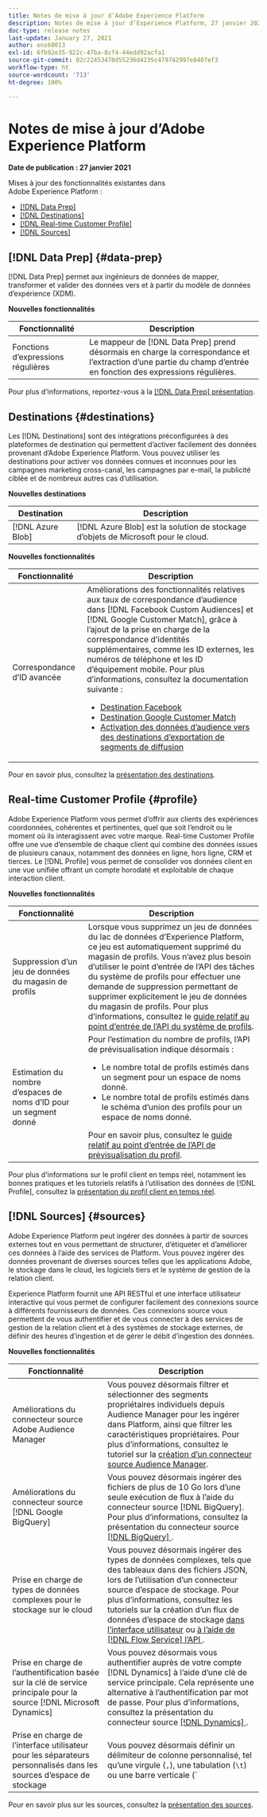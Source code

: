 ```yaml
---
title: Notes de mise à jour d’Adobe Experience Platform
description: Notes de mise à jour d’Experience Platform, 27 janvier 2021
doc-type: release notes
last-update: January 27, 2021
author: ens60013
exl-id: 6fb92e35-922c-47ba-8cf4-44edd92acfa1
source-git-commit: 02c22453470d55236d4235c479742997e8407ef3
workflow-type: ht
source-wordcount: '713'
ht-degree: 100%

---
```


# Notes de mise à jour d’Adobe Experience Platform

**Date de publication : 27 janvier 2021**

Mises à jour des fonctionnalités existantes dans Adobe Experience Platform :

- [[!DNL Data Prep]](#data-prep)
- [[!DNL Destinations]](#destinations)
- [[!DNL Real-time Customer Profile]](#profile)
- [[!DNL Sources]](#sources)

## [!DNL Data Prep] {#data-prep}

[!DNL Data Prep] permet aux ingénieurs de données de mapper, transformer et valider des données vers et à partir du modèle de données d’expérience (XDM).

**Nouvelles fonctionnalités**

| Fonctionnalité | Description |
| ------- | ----------- |
| Fonctions d’expressions régulières | Le mappeur de [!DNL Data Prep] prend désormais en charge la correspondance et l’extraction d’une partie du champ d’entrée en fonction des expressions régulières. |

Pour plus d’informations, reportez-vous à la [[!DNL Data Prep] présentation](../../data-prep/home.md).

## Destinations {#destinations}

Les [!DNL Destinations] sont des intégrations préconfigurées à des plateformes de destination qui permettent d’activer facilement des données provenant d’Adobe Experience Platform. Vous pouvez utiliser les destinations pour activer vos données connues et inconnues pour les campagnes marketing cross-canal, les campagnes par e-mail, la publicité ciblée et de nombreux autres cas d’utilisation.

**Nouvelles destinations**

| Destination | Description |
| ----------- | ----------- |
| [!DNL Azure Blob] | [!DNL Azure Blob] est la solution de stockage d’objets de Microsoft pour le cloud. |

**Nouvelles fonctionnalités**

| Fonctionnalité | Description |
| ------- | ----------- |
| Correspondance d’ID avancée | Améliorations des fonctionnalités relatives aux taux de correspondance d’audience dans [!DNL Facebook Custom Audiences] et [!DNL Google Customer Match], grâce à l’ajout de la prise en charge de la correspondance d’identités supplémentaires, comme les ID externes, les numéros de téléphone et les ID d’équipement mobile. Pour plus d’informations, consultez la documentation suivante : <ul><li>[Destination Facebook](../../destinations/catalog/social/facebook.md)</li><li>[Destination Google Customer Match](../../destinations/catalog/advertising/google-customer-match.md)</li><li>[Activation des données d’audience vers des destinations d’exportation de segments de diffusion](../../destinations/ui/activate-segment-streaming-destinations.md)</li></ul> |

Pour en savoir plus, consultez la [présentation des destinations](../../destinations/home.md).

## Real-time Customer Profile {#profile}

Adobe Experience Platform vous permet d’offrir aux clients des expériences coordonnées, cohérentes et pertinentes, quel que soit l’endroit ou le moment où ils interagissent avec votre marque. Real-time Customer Profile offre une vue d’ensemble de chaque client qui combine des données issues de plusieurs canaux, notamment des données en ligne, hors ligne, CRM et tierces. Le [!DNL Profile] vous permet de consolider vos données client en une vue unifiée offrant un compte horodaté et exploitable de chaque interaction client.

**Nouvelles fonctionnalités**

| Fonctionnalité | Description |
| ------- | ----------- |
| Suppression d’un jeu de données du magasin de profils | Lorsque vous supprimez un jeu de données du lac de données d’Experience Platform, ce jeu est automatiquement supprimé du magasin de profils. Vous n’avez plus besoin d’utiliser le point d’entrée de l’API des tâches du système de profils pour effectuer une demande de suppression permettant de supprimer explicitement le jeu de données du magasin de profils. Pour plus d’informations, consultez le [guide relatif au point d’entrée de l’API du système de profils](../../profile/api/profile-system-jobs.md). |
| Estimation du nombre d’espaces de noms d’ID pour un segment donné | Pour l’estimation du nombre de profils, l’API de prévisualisation indique désormais :<ul><li>Le nombre total de profils estimés dans un segment pour un espace de noms donné.</li><li>Le nombre total de profils estimés dans le schéma d’union des profils pour un espace de noms donné.</li></ul>Pour en savoir plus, consultez le [guide relatif au point d’entrée de l’API de prévisualisation du profil](../../profile/api/preview-sample-status.md). |

Pour plus d’informations sur le profil client en temps réel, notamment les bonnes pratiques et les tutoriels relatifs à l’utilisation des données de [!DNL Profile], consultez la [présentation du profil client en temps réel](../../profile/home.md).

## [!DNL Sources] {#sources}

Adobe Experience Platform peut ingérer des données à partir de sources externes tout en vous permettant de structurer, d’étiqueter et d’améliorer ces données à l’aide des services de Platform. Vous pouvez ingérer des données provenant de diverses sources telles que les applications Adobe, le stockage dans le cloud, les logiciels tiers et le système de gestion de la relation client.

Experience Platform fournit une API RESTful et une interface utilisateur interactive qui vous permet de configurer facilement des connexions source à différents fournisseurs de données. Ces connexions source vous permettent de vous authentifier et de vous connecter à des services de gestion de la relation client et à des systèmes de stockage externes, de définir des heures d’ingestion et de gérer le débit d’ingestion des données.

**Nouvelles fonctionnalités**

| Fonctionnalité | Description |
| ------- | ----------- |
| Améliorations du connecteur source Adobe Audience Manager | Vous pouvez désormais filtrer et sélectionner des segments propriétaires individuels depuis Audience Manager pour les ingérer dans Platform, ainsi que filtrer les caractéristiques propriétaires. Pour plus d’informations, consultez le tutoriel sur la [création d’un connecteur source Audience Manager](../../sources/tutorials/ui/create/adobe-applications/audience-manager.md). |
| Améliorations du connecteur source [!DNL Google BigQuery] | Vous pouvez désormais ingérer des fichiers de plus de 10 Go lors d’une seule exécution de flux à l’aide du connecteur source [!DNL BigQuery]. Pour plus d’informations, consultez la présentation du connecteur source [[!DNL BigQuery] ](../../sources/connectors/databases/bigquery.md). |
| Prise en charge de types de données complexes pour le stockage sur le cloud | Vous pouvez désormais ingérer des types de données complexes, tels que des tableaux dans des fichiers JSON, lors de l’utilisation d’un connecteur source d’espace de stockage. Pour plus d’informations, consultez les tutoriels sur la création d’un flux de données d’espace de stockage [dans l’interface utilisateur](../../sources/tutorials/ui/dataflow/batch/cloud-storage.md) ou [à l’aide de  [!DNL Flow Service] l’API ](../../sources/tutorials/api/collect/cloud-storage.md). |
| Prise en charge de l’authentification basée sur la clé de service principale pour la source [!DNL Microsoft Dynamics] | Vous pouvez désormais vous authentifier auprès de votre compte [!DNL Dynamics] à l’aide d’une clé de service principale. Cela représente une alternative à l’authentification par mot de passe. Pour plus d’informations, consultez la présentation du connecteur source [[!DNL Dynamics] ](../../sources/connectors/crm/ms-dynamics.md). |
| Prise en charge de l’interface utilisateur pour les séparateurs personnalisés dans les sources d’espace de stockage | Vous pouvez désormais définir un délimiteur de colonne personnalisé, tel qu’une virgule (`,`), une tabulation (`\t`) ou une barre verticale (`|`) pour collecter les fichiers délimités dans l’interface utilisateur. Pour plus d’informations, consultez le tutoriel sur la [création d’un flux de données avec un connecteur source d’espace de stockage](../../sources/tutorials/ui/dataflow/batch/cloud-storage.md). |

Pour en savoir plus sur les sources, consultez la [présentation des sources](../../sources/home.md).
